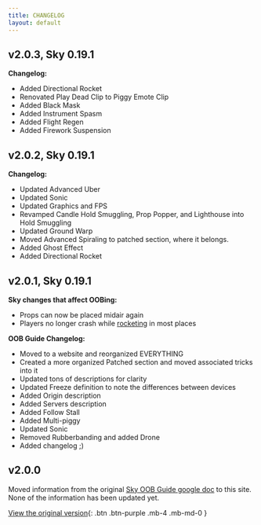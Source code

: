 ```yaml
---
title: CHANGELOG
layout: default
---
```


## v2.0.3, Sky 0.19.1
**Changelog:**
- Added Directional Rocket
- Renovated Play Dead Clip to Piggy Emote Clip
- Added Black Mask
- Added Instrument Spasm
- Added Flight Regen
- Added Firework Suspension

## v2.0.2, Sky 0.19.1
**Changelog:**
- Updated Advanced Uber
- Updated Sonic
- Updated Graphics and FPS
- Revamped Candle Hold Smuggling, Prop Popper, and Lighthouse into Hold Smuggling
- Updated Ground Warp
- Moved Advanced Spiraling to patched section, where it belongs.
- Added Ghost Effect
- Added Directional Rocket

## v2.0.1, Sky 0.19.1
**Sky changes that affect OOBing:**
- Props can now be placed midair again
- Players no longer crash while [rocketing](clipping/#rocket--piggy) in most places

**OOB Guide Changelog:**
- Moved to a website and reorganized EVERYTHING
- Created a more organized Patched section and moved associated tricks into it
- Updated tons of descriptions for clarity
- Updated Freeze definition to note the differences between devices
- Added Origin description
- Added Servers description
- Added Follow Stall
- Added Multi-piggy
- Updated Sonic
- Removed Rubberbanding and added Drone
- Added changelog ;)

## v2.0.0
Moved information from the original [Sky OOB Guide google doc](https://docs.google.com/document/d/1Inh4q4008EtxY2b1PZnKJArfwUiFuxawXJ8lw3KaelM) to this site. None of the information has been updated yet.

[View the original version](https://docs.google.com/document/d/1Inh4q4008EtxY2b1PZnKJArfwUiFuxawXJ8lw3KaelM){: .btn .btn-purple .mb-4 .mb-md-0 }